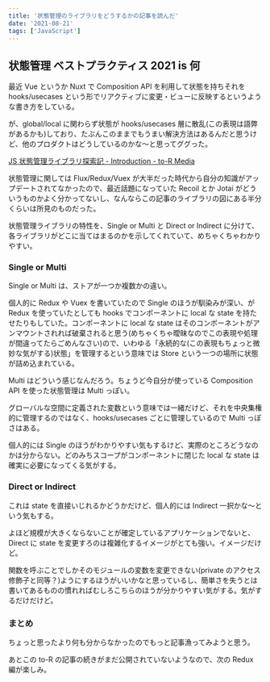 ```yaml
---
title: '状態管理のライブラリをどうするかの記事を読んだ'
date: '2021-08-21'
tags: ['JavaScript']
---
```


## 状態管理 ベストプラクティス 2021 is 何

最近 Vue というか Nuxt で Composition API を利用して状態を持ちそれを hooks/usecases という形でリアクティブに変更・ビューに反映するというような書き方をしている。

が、global/local に関わらず状態が hooks/usecases 層に散乱(この表現は語弊があるかも)しており、たぶんこのままでもうまい解決方法はあるんだと思うけど、他のプロダクトはどうしているのかな〜と思ってググった。

[JS 状態管理ライブラリ探索記 \- Introduction \- to\-R Media](https://www.to-r.net/media/js-state-libraries-introduction/)

状態管理に関しては Flux/Redux/Vuex が大半だった時代から自分の知識がアップデートされてなかったので、最近話題になっていた Recoil とか Jotai がどういうものかよく分かってないし、なんならこの記事のライブラリの図にある半分くらいは所見のものだった。

状態管理ライブラリの特性を、Single or Multi と Direct or Indirect に分けて、各ライブラリがどこに当てはまるのかを示してくれていて、めちゃくちゃわかりやすい。

### Single or Multi

Single or Multi は、ストアが一つか複数かの違い。

個人的に Redux や Vuex を書いていたので Single のほうが馴染みが深い、が Redux を使っていたとしても hooks でコンポーネントに local な state を持たせたりもしていた。コンポーネントに local な state はそのコンポーネントがアンマウントされれば破棄されると思う(めちゃくちゃ曖昧なのでこの表現や処理が間違ってたらごめんなさい)ので、いわゆる「永続的な(この表現もちょっと微妙な気がする)状態」を管理するという意味では Store という一つの場所に状態が詰め込まれている。

Multi はどういう感じなんだろう。ちょうど今自分が使っている Composition API を使った状態管理は Multi っぽい。

グローバルな空間に定義された変数という意味では一緒だけど、それを中央集権的に管理するのではなく、hooks/usecases ごとに管理しているので Multi っぽさはある。

個人的には Single のほうがわかりやすい気もするけど、実際のところどうなのかは分からない。どのみちスコープがコンポーネントに閉じた local な state は確実に必要になってくる気がする。

### Direct or Indirect

これは state を直接いじれるかどうかだけど、個人的には Indirect 一択かな〜という気もする。

よほど規模が大きくならないことが確定しているアプリケーションでないと、Direct に state を変更すろのは複雑化するイメージがとても強い。イメージだけど。

関数を呼ぶことでしかそのモジュールの変数を変更できない(private のアクセス修飾子と同等？)ようにするほうがいいかなと思っているし、簡単さを失うとは書いてあるものの慣れればむしろこちらのほうが分かりやすい気がする。気がするだけだけど。

### まとめ

ちょっと思ったより何も分からなかったのでもっと記事漁ってみようと思う。

あとこの to-R の記事の続きがまだ公開されていないようなので、次の Redux 編が楽しみ。
